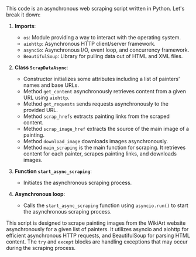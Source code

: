 This code is an asynchronous web scraping script written in Python. Let's break it down:

1. **Imports**:
   - `os`: Module providing a way to interact with the operating system.
   - `aiohttp`: Asynchronous HTTP client/server framework.
   - `asyncio`: Asynchronous I/O, event loop, and concurrency framework.
   - `BeautifulSoup`: Library for pulling data out of HTML and XML files.

2. **Class `ScrapDataAsync`**:
   - Constructor initializes some attributes including a list of painters' names and base URLs.
   - Method `get_content` asynchronously retrieves content from a given URL using `aiohttp`.
   - Method `get_requests` sends requests asynchronously to the provided URL.
   - Method `scrap_hrefs` extracts painting links from the scraped content.
   - Method `scrap_image_href` extracts the source of the main image of a painting.
   - Method `download_image` downloads images asynchronously.
   - Method `main_scraping` is the main function for scraping. It retrieves content for each painter, scrapes painting links, and downloads images.

3. **Function `start_async_scraping`**:
   - Initiates the asynchronous scraping process.

4. **Asynchronous loop**:
   - Calls the `start_async_scraping` function using `asyncio.run()` to start the asynchronous scraping process.

This script is designed to scrape painting images from the WikiArt website asynchronously for a given list of painters. It utilizes asyncio and aiohttp for efficient asynchronous HTTP requests, and BeautifulSoup for parsing HTML content. The `try` and `except` blocks are handling exceptions that may occur during the scraping process.